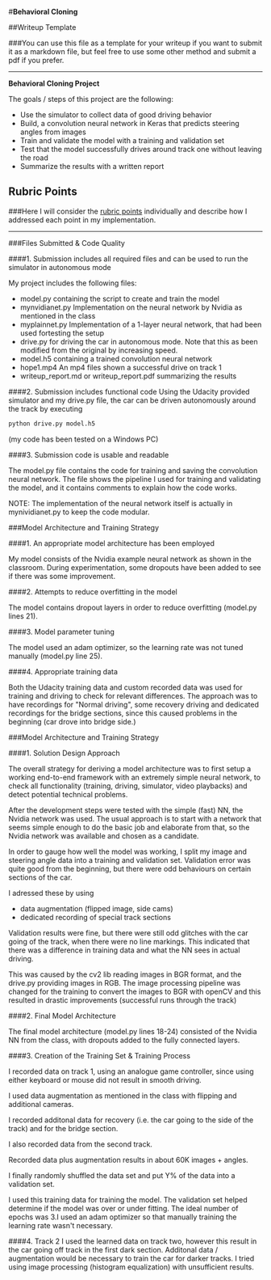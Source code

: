 #**Behavioral Cloning** 

##Writeup Template

###You can use this file as a template for your writeup if you want to submit it as a markdown file, but feel free to use some other method and submit a pdf if you prefer.

---

**Behavioral Cloning Project**

The goals / steps of this project are the following:
* Use the simulator to collect data of good driving behavior
* Build, a convolution neural network in Keras that predicts steering angles from images
* Train and validate the model with a training and validation set
* Test that the model successfully drives around track one without leaving the road
* Summarize the results with a written report




## Rubric Points
###Here I will consider the [rubric points](https://review.udacity.com/#!/rubrics/432/view) individually and describe how I addressed each point in my implementation.  

---
###Files Submitted & Code Quality

####1. Submission includes all required files and can be used to run the simulator in autonomous mode

My project includes the following files:
* model.py containing the script to create and train the model
* mynvidianet.py Implementation on the neural network by Nvidia as mentioned in the class
* myplainnet.py Implementation of a 1-layer neural network, that had been used fortesting the setup
* drive.py for driving the car in autonomous mode. Note that this as been modified from the original by increasing speed.
* model.h5 containing a trained convolution neural network
* hope1.mp4 An mp4 files shown a successful drive on track 1 
* writeup_report.md or writeup_report.pdf summarizing the results

####2. Submission includes functional code
Using the Udacity provided simulator and my drive.py file, the car can be driven autonomously around the track by executing 
```sh
python drive.py model.h5
```
(my code has been tested on a Windows PC)

####3. Submission code is usable and readable

The model.py file contains the code for training and saving the convolution neural network. The file shows the pipeline I used for training and validating the model, and it contains comments to explain how the code works.

NOTE: The implementation of the neural network itself is actually in mynividianet.py to keep the code modular.

###Model Architecture and Training Strategy

####1. An appropriate model architecture has been employed

My model consists of the Nvidia example neural network as shown in the classroom. During experimentation, some 
dropouts have been added to see if there was some improvement.

####2. Attempts to reduce overfitting in the model

The model contains dropout layers in order to reduce overfitting (model.py lines 21). 


####3. Model parameter tuning

The model used an adam optimizer, so the learning rate was not tuned manually (model.py line 25).

####4. Appropriate training data

Both the Udacity training data and custom recorded data was used for training and driving to check for relevant
differences. The approach was to have recordings for "Normal driving", some recovery driving and dedicated recordings for the bridge sections, since this caused problems in the beginning (car drove into bridge side.)

###Model Architecture and Training Strategy

####1. Solution Design Approach

The overall strategy for deriving a model architecture was to first setup a working end-to-end framework with an extremely simple neural network, to check all functionality (training, driving, simulator, video playbacks) and detect potential technical problems.

After the development steps were tested with the simple (fast) NN, the Nvidia network was used. The usual approach is to start with a network that seems simple enough to do the basic job and elaborate from that, so the Nvidia network was available and chosen as a candidate.

In order to gauge how well the model was working, I split my image and steering angle data into a training and validation set. Validation error was quite good from the beginning, but there were odd behaviours on certain sections of the car. 

I adressed these by using 
* data augmentation (flipped image, side cams)
* dedicated recording of special track sections

Validation results were fine, but there were still odd glitches with the car going of the track, when there were no
line markings. This indicated that there was a difference in training data and what the NN sees in actual driving. 

This was caused by the cv2 lib reading images in BGR format, and the drive.py providing images in RGB. The image processing
pipeline was changed for the training to convert the images to BGR with openCV and this resulted in drastic improvements (successful runs through the track)

####2. Final Model Architecture

The final model architecture (model.py lines 18-24) consisted of the Nvidia NN from the class, with dropouts added to the fully connected layers.

####3. Creation of the Training Set & Training Process

I recorded data on track 1, using an analogue game controller, since using either keyboard or mouse did not result in smooth driving. 

I used data augmentation as mentioned in the class with flipping and additional cameras.

I recorded additonal data for recovery (i.e. the car going to the side of the track) and for the bridge  section.

I also recorded data from the second track.

Recorded data plus augmentation results in about 60K images + angles.


I finally randomly shuffled the data set and put Y% of the data into a validation set. 

I used this training data for training the model. The validation set helped determine if the model was over or under fitting. The ideal number of epochs was 3.I used an adam optimizer so that manually training the learning rate wasn't necessary.

####4. Track 2
I used the learned data on track two, however this result in the car going off track in the first dark section. Additonal data / augmentation would be necessary to train the car for darker tracks. I tried using image processing (histogram equalization) with unsufficient results.
